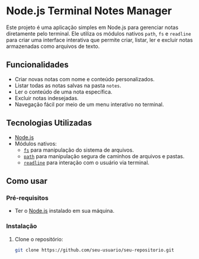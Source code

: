 # Node.js Terminal Notes Manager

Este projeto é uma aplicação simples em Node.js para gerenciar notas diretamente pelo terminal. Ele utiliza os módulos nativos `path`, `fs` e `readline` para criar uma interface interativa que permite criar, listar, ler e excluir notas armazenadas como arquivos de texto.

## Funcionalidades

- Criar novas notas com nome e conteúdo personalizados.
- Listar todas as notas salvas na pasta `notes`.
- Ler o conteúdo de uma nota específica.
- Excluir notas indesejadas.
- Navegação fácil por meio de um menu interativo no terminal.

## Tecnologias Utilizadas

- [Node.js](https://nodejs.org/)
- Módulos nativos:
  - [`fs`](https://nodejs.org/api/fs.html) para manipulação do sistema de arquivos.
  - [`path`](https://nodejs.org/api/path.html) para manipulação segura de caminhos de arquivos e pastas.
  - [`readline`](https://nodejs.org/api/readline.html) para interação com o usuário via terminal.

## Como usar

### Pré-requisitos

- Ter o [Node.js](https://nodejs.org/) instalado em sua máquina.

### Instalação

1. Clone o repositório:
   ```bash
   git clone https://github.com/seu-usuario/seu-repositorio.git
